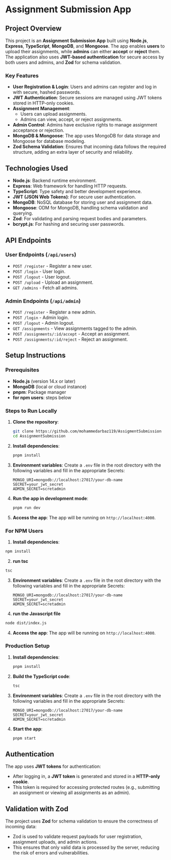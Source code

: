 # Assignment Submission App

## Project Overview

This project is an **Assignment Submission App** built using **Node.js**, **Express**, **TypeScript**, **MongoDB**, and **Mongoose**. The app enables **users** to upload their assignments, while **admins** can either **accept** or **reject** them. The application also uses **JWT-based authentication** for secure access by both users and admins, and **Zod** for schema validation.

### Key Features
- **User Registration & Login**: Users and admins can register and log in with secure, hashed passwords.
- **JWT Authentication**: Secure sessions are managed using JWT tokens stored in HTTP-only cookies.
- **Assignment Management**:
  - Users can upload assignments.
  - Admins can view, accept, or reject assignments.
- **Admin Control**: Admins have exclusive rights to manage assignment acceptance or rejection.
- **MongoDB & Mongoose**: The app uses MongoDB for data storage and Mongoose for database modeling.
- **Zod Schema Validation**: Ensures that incoming data follows the required structure, adding an extra layer of security and reliability.

## Technologies Used

- **Node.js**: Backend runtime environment.
- **Express**: Web framework for handling HTTP requests.
- **TypeScript**: Type safety and better development experience.
- **JWT (JSON Web Tokens)**: For secure user authentication.
- **MongoDB**: NoSQL database for storing user and assignment data.
- **Mongoose**: ODM for MongoDB, handling schema validation and querying.
- **Zod**: For validating and parsing request bodies and parameters.
- **bcrypt.js**: For hashing and securing user passwords.

## API Endpoints

### **User Endpoints** (`/api/users`)
- `POST /register` - Register a new user.
- `POST /login` - User login.
- `POST /logout` - User logout.
- `POST /upload` - Upload an assignment.
- `GET /admins` - Fetch all admins.

### **Admin Endpoints** (`/api/admin`)
- `POST /register` - Register a new admin.
- `POST /login` - Admin login.
- `POST /logout` - Admin logout.
- `GET /assignments` - View assignments tagged to the admin.
- `POST /assignments/:id/accept` - Accept an assignment.
- `POST /assignments/:id/reject` - Reject an assignment.

## Setup Instructions

### Prerequisites
- **Node.js** (version 14.x or later)
- **MongoDB** (local or cloud instance)
- **pnpm**: Package manager
- **for npm users**: steps below

### Steps to Run Locally

1. **Clone the repository**:

   ```bash
   git clone https://github.com/mohammedarbaz119/AssigmentSubmission
   cd AssignmentSubmission
   ```

2. **Install dependencies**:

   ```bash
   pnpm install
   ```

3. **Environment variables**: Create a `.env` file in the root directory with the following variables and fill in the appropriate Secrets:
   ```
   MONGO_URI=mongodb://localhost:27017/your-db-name
   SECRET=your_jwt_secret
   ADMIN_SECRET=scretadmin
   ```

4. **Run the app in development mode**:

   ```bash
   pnpm run dev
   ```

5. **Access the app**: The app will be running on `http://localhost:4000`.


### For NPM Users

1.  **Install dependencies**:
```bash
npm install
```

2.  **run tsc**
```bash
tsc
```
3. **Environment variables**: Create a `.env` file in the root directory with the following variables and fill in the appropriate Secrets:
   ```
   MONGO_URI=mongodb://localhost:27017/your-db-name
   SECRET=your_jwt_secret
   ADMIN_SECRET=scretadmin
   ```

4.  **run the Javascript file**
```bash
node dist/index.js
```

4. **Access the app**: The app will be running on `http://localhost:4000`.


### Production Setup

1. **Install dependencies**:

   ```bash
   pnpm install
   ```

2. **Build the TypeScript code**:

   ```bash
   tsc
   ```
   
3. **Environment variables**: Create a `.env` file in the root directory with the following variables and fill in the appropriate Secrets:
   ```
   MONGO_URI=mongodb://localhost:27017/your-db-name
   SECRET=your_jwt_secret
   ADMIN_SECRET=scretadmin
   ```

4. **Start the app**:

   ```bash
   pnpm start
   ```

## Authentication

The app uses **JWT tokens** for authentication:
- After logging in, a **JWT token** is generated and stored in a **HTTP-only cookie**.
- This token is required for accessing protected routes (e.g., submitting an assignment or viewing all assignments as an admin).

## Validation with Zod

The project uses **Zod** for schema validation to ensure the correctness of incoming data:
- Zod is used to validate request payloads for user registration, assignment uploads, and admin actions.
- This ensures that only valid data is processed by the server, reducing the risk of errors and vulnerabilities.


